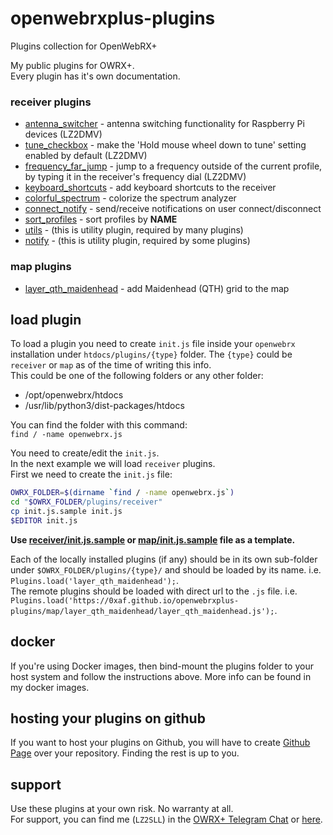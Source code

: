 # openwebrxplus-plugins
Plugins collection for OpenWebRX+

My public plugins for OWRX+.  
Every plugin has it's own documentation.  

### receiver plugins
- [antenna_switcher](receiver/antenna_switcher/) - antenna switching functionality for Raspberry Pi devices (LZ2DMV)
 - [tune_checkbox](receiver/tune_checkbox/) - make the 'Hold mouse wheel down to tune' setting enabled by default (LZ2DMV)
 - [frequency_far_jump](receiver/frequency_far_jump/) - jump to a frequency outside of the current profile, by typing it in the receiver's frequency dial (LZ2DMV)
 - [keyboard_shortcuts](receiver/keyboard_shortcuts/) - add keyboard shortcuts to the receiver
 - [colorful_spectrum](receiver/colorful_spectrum/) - colorize the spectrum analyzer
 - [connect_notify](receiver/connect_notify/) - send/receive notifications on user connect/disconnect
 - [sort_profiles](receiver/sort_profiles/) - sort profiles by __NAME__
 - [utils](receiver/utils/) - (this is utility plugin, required by many plugins)
 - [notify](receiver/notify/) - (this is utility plugin, required by some plugins)

### map plugins
 - [layer_qth_maidenhead](map/layer_qth_maidenhead/) - add Maidenhead (QTH) grid to the map

## load plugin
To load a plugin you need to create `init.js` file inside your `openwebrx` installation under `htdocs/plugins/{type}` folder. The `{type}` could be `receiver` or `map` as of the time of writing this info.   
This could be one of the following folders or any other folder:
 * /opt/openwebrx/htdocs
 * /usr/lib/python3/dist-packages/htdocs

You can find the folder with this command:  
`find / -name openwebrx.js`

You need to create/edit the `init.js`.  
In the next example we will load `receiver` plugins.  
First we need to create the `init.js` file:  
```bash
OWRX_FOLDER=$(dirname `find / -name openwebrx.js`)
cd "$OWRX_FOLDER/plugins/receiver"
cp init.js.sample init.js
$EDITOR init.js
```

__Use [receiver/init.js.sample](receiver/init.js.sample) or [map/init.js.sample](map/init.js.sample) file as a template.__  


Each of the locally installed plugins (if any) should be in its own sub-folder under `$OWRX_FOLDER/plugins/{type}/` and should be loaded by its name. i.e. `Plugins.load('layer_qth_maidenhead');`.  
The remote plugins should be loaded with direct url to the `.js` file. i.e. `Plugins.load('https://0xaf.github.io/openwebrxplus-plugins/map/layer_qth_maidenhead/layer_qth_maidenhead.js');`.  


## docker
If you're using Docker images, then bind-mount the plugins folder to your host system and follow the instructions above. More info can be found in my docker images.


## hosting your plugins on github
If you want to host your plugins on Github, you will have to create [Github Page](https://docs.github.com/en/pages/getting-started-with-github-pages/configuring-a-publishing-source-for-your-github-pages-site) over your repository. Finding the rest is up to you.

## support
Use these plugins at your own risk. No warranty at all.  
For support, you can find me (`LZ2SLL`) in the [OWRX+ Telegram Chat](https://t.me/openwebrx_chat) or [here](https://0xAF.org/about/).
